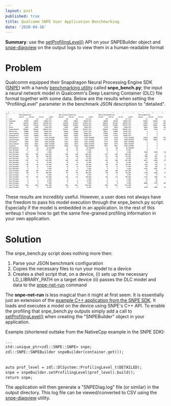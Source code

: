 ```yaml
---
layout: post
published: true
title: Qualcomm SNPE User Application Benchmarking
date: '2020-04-16'
---
```


**Summary**: use the [setProfilingLevel()](https://developer.qualcomm.com/docs/snpe/group__c__plus__plus__apis.html#ae3838f4fe268646cac5660b3418cdd2c) API on your SNPEBuilder object and [snpe-diagview](https://developer.qualcomm.com/docs/snpe/tools.html#tools_snpe-diagview) on the output logs to view them in a human-readable format

# Problem
Qualcomm equipped their Snapdragon Neural Processing Engine SDK ([SNPE](https://developer.qualcomm.com/docs/snpe/)) with a handy [benchmarking utility](https://developer.qualcomm.com/docs/snpe/benchmarking.html) called **snpe_bench.py**; the input a neural network model in Qualcomm's Deep Learning Container (DLC) file format together with some data. Below are the results when setting the "ProfilingLevel" parameter in the benchmark JSON description to "detailed".

![SNPE_OUTPUT_EXAMPLE](/img/snpe_benchmark_output_example.png)

These results are incredibly useful. However, a user does not always have the freedom to pass his model execution through the snpe_bench.py script. Especially if the model is embedded in an application. In the rest of this writeup I show how to get the same fine-grained profiling information in your own application.

# Solution

The snpe_bench.py script does nothing more then:
1. Parse your JSON benchmark configuration
2. Copies the necessary files to run your model to a device
3. Creates a shell script that, on a device, (i) sets up the necessary LD_LIBRARY_PATH on a target device (ii) passes the DLC model and data to the [snpe-net-run](https://developer.qualcomm.com/docs/snpe/tools.html#tools_snpe-net-run) command

The **snpe-net-run** is less magical than it might at first seem. It is essentially just an extension of the [example C++ application from the SNPE SDK](https://developer.qualcomm.com/docs/snpe/cplus_plus_tutorial.html). It loads and executes a model on the device using SNPE's C++ API. To enable the profiling that snpe_bench.py outputs simply add a call to [setProfilingLevel()](https://developer.qualcomm.com/docs/snpe/group__c__plus__plus__apis.html#ae3838f4fe268646cac5660b3418cdd2c) when creating the "SNPEBuilder" object in your application.

Example (shortened outtake from the NativeCpp example in the SNPE SDK):

	...
    std::unique_ptr<zdl::SNPE::SNPE> snpe;
    zdl::SNPE::SNPEBuilder snpeBuilder(container.get());


	auto prof_level = zdl::DlSystem::ProfilingLevel_t(DETAILED);
    snpe = snpeBuilder.setProfilingLevel(prof_level).build();
    return snpe;

The application will then generate a "SNPEDiag.log" file (or similar) in the output directory. This log file can be viewed/converted to CSV using the [snpe-diagview](https://developer.qualcomm.com/docs/snpe/tools.html#tools_snpe-diagview) utility.